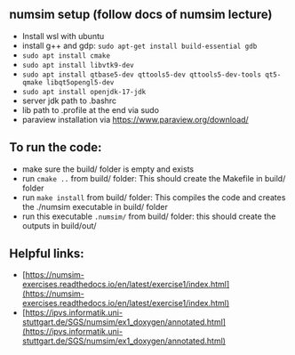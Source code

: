 ## numsim setup (follow docs of numsim lecture)
- Install wsl with ubuntu
- install g++ and gdp: ```sudo apt-get install build-essential gdb```
- ```sudo apt install cmake```
- ```sudo apt install libvtk9-dev```
- ```sudo apt install qtbase5-dev qttools5-dev qttools5-dev-tools qt5-qmake libqt5opengl5-dev```
- ```sudo apt install openjdk-17-jdk```
- server jdk path to .bashrc
- lib path to .profile at the end via sudo
- paraview installation via https://www.paraview.org/download/ 


## To run the code:
- make sure the build/ folder is empty and exists
- run ```cmake ..``` from build/ folder: This should create the Makefile in build/ folder
- run ```make install``` from build/ folder: This compiles the code and creates the ./numsim executable in build/ folder
- run this executable ```.numsim/``` from build/ folder:
this should create the outputs in build/out/


## Helpful links:
- [https://numsim-exercises.readthedocs.io/en/latest/exercise1/index.html](https://numsim-exercises.readthedocs.io/en/latest/exercise1/index.html)
- [https://ipvs.informatik.uni-stuttgart.de/SGS/numsim/ex1_doxygen/annotated.html](https://ipvs.informatik.uni-stuttgart.de/SGS/numsim/ex1_doxygen/annotated.html)